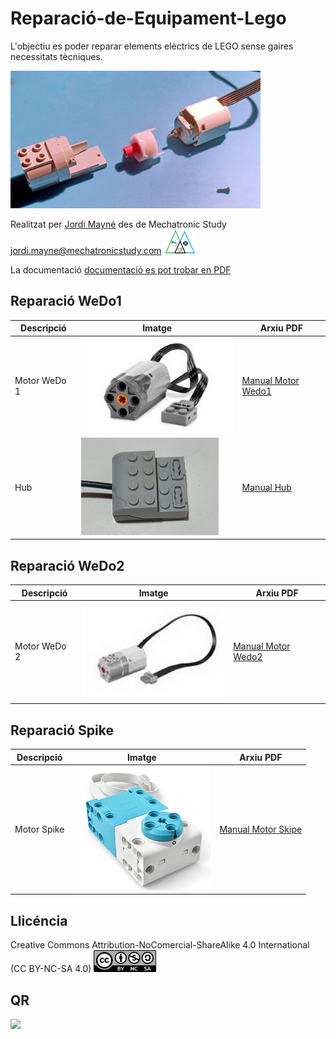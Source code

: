 # Reparació-de-Equipament-Lego

L'objectiu es poder reparar elements elèctrics de LEGO sense gaires necessitats tècniques. 

<img src="Imatges/MotorWedo.jpg" width="400" />

Realitzat per [Jordi Mayné](https://github.com/maynej) des de Mechatronic Study jordi.mayne@mechatronicstudy.com <img src="Imatges/Logo3senseFons.png" width="50" />

La documentació [documentació es pot trobar en PDF](https://github.com/maynej/Reparacio-Equipament-Lego/tree/main/DOC_ESP) 

## Reparació WeDo1

Descripció         | Imatge          | Arxiu PDF    
------------- | ------------- | ------------- 
Motor WeDo 1 |![](Imatges/Motor1.jpg) | [Manual Motor Wedo1](DOC_CAT/ReparacioMotorsWeDo1_CAT.pdf)
Hub |![](Imatges/Hub.jpg) | [Manual Hub](DOC_CAT/ReparacioHub1LEGO_CAT.pdf) 

## Reparació WeDo2

Descripció         | Imatge          | Arxiu PDF    
------------- | ------------- | ------------- 
Motor WeDo 2 |![](Imatges/Motor2.jpg) | [Manual Motor Wedo2](DOC_CAT/ReparacioMotorsWeDo2_CAT.pdf)

## Reparació Spike

Descripció         | Imatge          | Arxiu PDF    
------------- | ------------- | ------------- 
Motor Spike |![](Imatges/MotorSpike.png) | [Manual Motor Skipe](DOC_CAT/ReparacioMotorsSpike_CAT.pdf)

## Llicéncia

Creative Commons Attribution-NoComercial-ShareAlike 4.0 International (CC BY-NC-SA 4.0)  <img src="Imatges/CC.png" width="100" />

## QR

<img src="https://www.codigos-qr.com/qr/php/qr_img.php?d=https%3A%2F%2Fgithub.com%2Fmaynej%2FReparacio-Equipament-Lego&s=6&e=m" />
